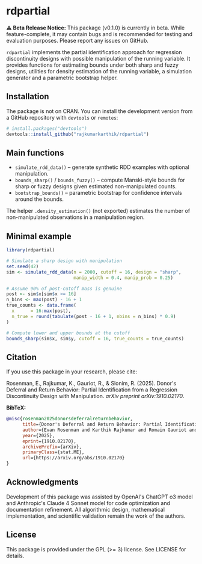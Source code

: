 # rdpartial

**⚠️ Beta Release Notice:** This package (v0.1.0) is currently in beta. While feature-complete, it may contain bugs and is recommended for testing and evaluation purposes. Please report any issues on GitHub.

`rdpartial` implements the partial identification approach for regression discontinuity designs with possible manipulation of the running variable.  It provides functions for estimating bounds under both sharp and fuzzy designs, utilities for density estimation of the running variable, a simulation generator and a parametric bootstrap helper.

## Installation

The package is not on CRAN.  You can install the development version from a GitHub repository with `devtools` or `remotes`:

```r
# install.packages("devtools")
devtools::install_github("rajkumarkarthik/rdpartial")
```

## Main functions

* `simulate_rdd_data()` – generate synthetic RDD examples with optional manipulation.
* `bounds_sharp()` / `bounds_fuzzy()` – compute Manski-style bounds for sharp or fuzzy designs given estimated non-manipulated counts.
* `bootstrap_bounds()` – parametric bootstrap for confidence intervals around the bounds.

The helper `.density_estimation()` (not exported) estimates the number of non-manipulated observations in a manipulation region.

## Minimal example

```r
library(rdpartial)

# Simulate a sharp design with manipulation
set.seed(42)
sim <- simulate_rdd_data(n = 2000, cutoff = 16, design = "sharp",
                         manip_width = 0.4, manip_prob = 0.25)

# Assume 90% of post-cutoff mass is genuine
post <- sim$x[sim$x >= 16]
n_bins <- max(post) - 16 + 1
true_counts <- data.frame(
  x      = 16:max(post),
  n_true = round(tabulate(post - 16 + 1, nbins = n_bins) * 0.9)
)

# Compute lower and upper bounds at the cutoff
bounds_sharp(sim$x, sim$y, cutoff = 16, true_counts = true_counts)
```

## Citation

If you use this package in your research, please cite:

Rosenman, E., Rajkumar, K., Gauriot, R., & Slonim, R. (2025). Donor's Deferral and Return Behavior: Partial Identification from a Regression Discontinuity Design with Manipulation. *arXiv preprint arXiv:1910.02170*.

**BibTeX:**
```bibtex
@misc{rosenman2025donorsdeferralreturnbehavior,
      title={Donor's Deferral and Return Behavior: Partial Identification from a Regression Discontinuity Design with Manipulation}, 
      author={Evan Rosenman and Karthik Rajkumar and Romain Gauriot and Robert Slonim},
      year={2025},
      eprint={1910.02170},
      archivePrefix={arXiv},
      primaryClass={stat.ME},
      url={https://arxiv.org/abs/1910.02170}
}
```

## Acknowledgments

Development of this package was assisted by OpenAI's ChatGPT o3 model and Anthropic's Claude 4 Sonnet model for code optimization and documentation refinement. All algorithmic design, mathematical implementation, and scientific validation remain the work of the authors.

## License

This package is provided under the GPL (>= 3) license. See LICENSE for details.
